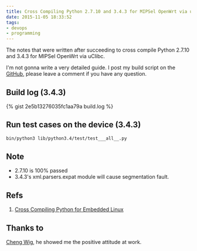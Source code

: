 ```yaml
---
title: Cross Compiling Python 2.7.10 and 3.4.3 for MIPSel OpenWrt via uClibc with SSL and SQLite support
date: 2015-11-05 18:33:52
tags:
- devops
- programming
---
```


The notes that were written after succeeding to cross compile Python 2.7.10 and 3.4.3 for MIPSel OpenWrt via uClibc.
<!-- more -->
I'm not gonna write a very detailed guide. I post my build script on the [GitHub](https://github.com/changyuheng/cpython-for-openwrt-mips/blob/3.4.3/build.sh), please leave a comment if you have any question.

## Build log (3.4.3)

{% gist 2e5b13276035fc1aa79a build.log %}

## Run test cases on the device (3.4.3)

```sh
bin/python3 lib/python3.4/test/test___all__.py
```

## Note

* 2.7.10 is 100% passed
* 3.4.3's xml.parsers.expat module will cause segmentation fault.

## Refs

1. [Cross Compiling Python for Embedded Linux](http://randomsplat.com/id5-cross-compiling-python-for-embedded-linux.html)

## Thanks to

[Cheng Wig](https://tw.linkedin.com/pub/cheng-wig/90/1a1/896), he showed me the positive attitude at work.
